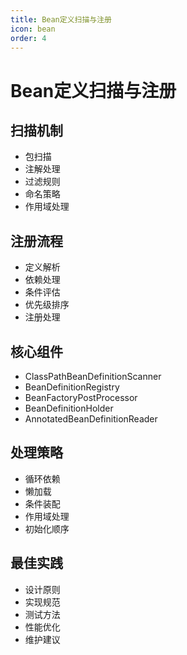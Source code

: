 ```yaml
---
title: Bean定义扫描与注册
icon: bean
order: 4
---
```


# Bean定义扫描与注册

## 扫描机制
- 包扫描
- 注解处理
- 过滤规则
- 命名策略
- 作用域处理

## 注册流程
- 定义解析
- 依赖处理
- 条件评估
- 优先级排序
- 注册处理

## 核心组件
- ClassPathBeanDefinitionScanner
- BeanDefinitionRegistry
- BeanFactoryPostProcessor
- BeanDefinitionHolder
- AnnotatedBeanDefinitionReader

## 处理策略
- 循环依赖
- 懒加载
- 条件装配
- 作用域处理
- 初始化顺序

## 最佳实践
- 设计原则
- 实现规范
- 测试方法
- 性能优化
- 维护建议
